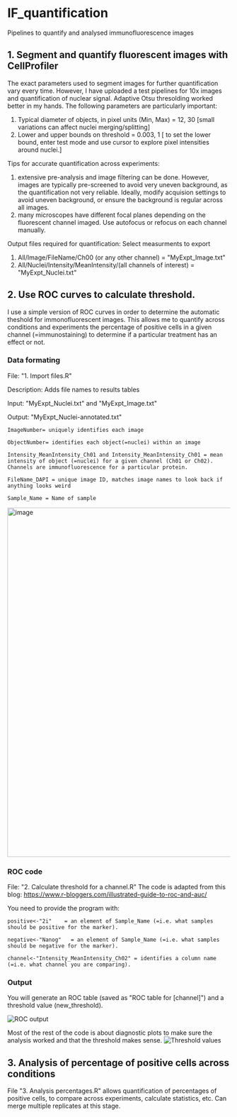 # IF_quantification
Pipelines to quantify and analysed immunofluorescence images

## 1. Segment and quantify fluorescent images with CellProfiler
The exact parameters used to segment images for further quantification vary every time. However, I have uploaded a test pipelines for 10x images and quantification of nuclear signal. Adaptive Otsu thresolding worked better in my hands. The following parameters are particularly important:
1. Typical diameter of objects, in pixel units (Min, Max) = 12, 30 [small variations can affect nuclei merging/splitting]
2. Lower and upper bounds on threshold = 0.003, 1 [ to set the lower bound, enter test mode and use cursor to explore pixel intensities around nuclei.]

Tips for accurate quantification across experiments:
1. extensive pre-analysis and image filtering can be done. However, images are typically pre-screened to avoid very uneven background, as the quantification not very reliable. Ideally, modify acquision settings to avoid uneven background, or ensure the background is regular across all images.
2. many microscopes have different focal planes depending on the fluorescent channel imaged. Use autofocus or refocus on each channel manually. 
  
Output files required for quantification: Select measurments to export 
1. All/Image/FileName/Ch00 (or any other channel) = "MyExpt_Image.txt"
2. All/Nuclei/Intensity/MeanIntensity/(all channels of interest) = "MyExpt_Nuclei.txt"
  
## 2.  Use ROC curves to calculate threshold.
I use a simple version of ROC curves in order to determine the automatic theshold for immonofluorescent images. This allows me to quantify across conditions and experiments the percentage of positive cells in a given channel (=immunostaining) to determine if a particular treatment has an effect or not.

### Data formating
File: "1. Import files.R"

Description: Adds file names to results tables

Input: "MyExpt_Nuclei.txt" and "MyExpt_Image.txt"

Output: "MyExpt_Nuclei-annotated.txt"

    ImageNumber= uniquely identifies each image

    ObjectNumber= identifies each object(=nuclei) within an image

    Intensity_MeanIntensity_Ch01 and Intensity_MeanIntensity_Ch01 = mean intensity of object (=nuclei) for a given channel (Ch01 or Ch02). Channels are immunofluorescence for a particular protein.

    FileName_DAPI = unique image ID, matches image names to look back if anything looks weird

    Sample_Name = Name of sample

<img width="788" alt="image" src="https://user-images.githubusercontent.com/61800079/109635160-f648f800-7b41-11eb-8799-a76fa5446081.png">

### ROC code
File: "2. Calculate threshold for a channel.R"
The code is adapted from this blog: https://www.r-bloggers.com/illustrated-guide-to-roc-and-auc/

You need to provide the program with:

    positive<-"2i"    = an element of Sample_Name (=i.e. what samples should be positive for the marker).

    negative<-"Nanog"   = an element of Sample_Name (=i.e. what samples should be negative for the marker).

    channel<-"Intensity_MeanIntensity_Ch02" = identifies a column name (=i.e. what channel you are comparing). 

### Output
You will generate an ROC table (saved as "ROC table for [channel]") and a threshold value (new_threshold). 

![ROC output](https://user-images.githubusercontent.com/61800079/109636458-850a4480-7b43-11eb-9d04-4b160cfdb80b.png)


Most of the rest of the code is about diagnostic plots to make sure the analysis worked and that the threshold makes sense.
![Threshold values](https://user-images.githubusercontent.com/61800079/109636542-9d7a5f00-7b43-11eb-93a2-9f9f97d51b72.png)

## 3. Analysis of percentage of positive cells across conditions
File "3. Analysis percentages.R" allows quantification of percentages of positive cells, to compare across experiments, calculate statistics, etc. Can merge multiple replicates at this stage.
